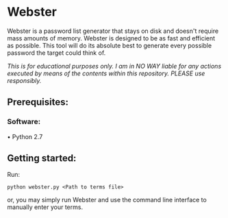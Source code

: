 # Webster
Webster is a password list generator that stays on disk and doesn't require mass amounts of memory. Webster
is designed to be as fast and efficient as possible. This tool will do its absolute best to generate every possible password the target could
think of.

*This is for educational purposes only.
I am in NO WAY liable for any actions executed by means of the contents within this
repository. PLEASE use responsibly.*

## Prerequisites:

### Software:

• Python 2.7

## Getting started:

Run:

```
python webster.py <Path to terms file>
```
or, you may simply run Webster and use the command line interface to manually enter your terms.
